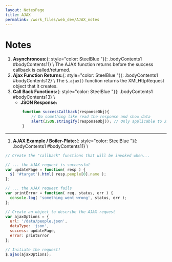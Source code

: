 ```yaml
---
layout: NotesPage
title: AJAX
permalink: /work_files/web_dev/AJAX_notes
---
```


# Notes

1. **Asynchronous:**{: style="color: SteelBlue  "}{: .bodyContents1 #bodyContents11} \\
    The AJAX function returns before the success callback is called/returned.
2. **Ajax Function Returns:**{: style="color: SteelBlue  "}{: .bodyContents1 #bodyContents12} \\
    The `$.ajax()` function returns the XMLHttpRequest object that it creates.
3. **Call Back Functions:**{: style="color: SteelBlue  "}{: .bodyContents1 #bodyContents13} \\
    * **JSON Response:**
    ```javascript
        function successCallback(responseObj){
            // Do something like read the response and show data
            alert(JSON.stringify(responseObj)); // Only applicable to JSON response
        }
    ```
***


1. **AJAX Example / Boiler-Plate:**{: style="color: SteelBlue  "}{: .bodyContents1 #bodyContents11} \\
```javascript
// Create the "callback" functions that will be invoked when...

// ... the AJAX request is successful
var updatePage = function( resp ) {
  $( '#target').html( resp.people[0].name );
};

// ... the AJAX request fails
var printError = function( req, status, err ) {
  console.log( 'something went wrong', status, err );
};

// Create an object to describe the AJAX request
var ajaxOptions = {
  url: '/data/people.json',
  dataType: 'json',
  success: updatePage,
  error: printError
};

// Initiate the request!
$.ajax(ajaxOptions);
```